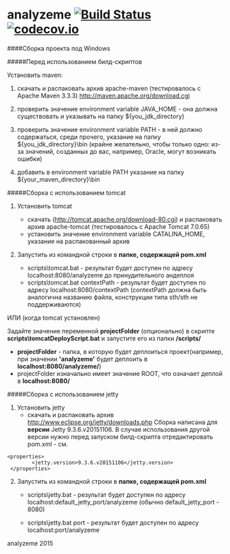# analyzeme [![Build Status](https://travis-ci.org/lanit-tercom-school/analyzeme.svg?branch=csvSupport)](https://travis-ci.org/lanit-tercom-school/analyzeme) [![codecov.io](https://codecov.io/github/lanit-tercom-school/analyzeme/coverage.svg?branch=csvSupport)](https://codecov.io/github/lanit-tercom-school/analyzeme?branch=csvSupport)

####Сборка проекта под Windows

#####Перед использованием билд-скриптов

Установить maven:

1. скачать и распаковать архив apache-maven (тестировалось с Apache Maven 3.3.3) http://maven.apache.org/download.cgi

2. проверить значение environment variable JAVA\_HOME - она должна существовать и указывать на папку ${you\_jdk\_directory}

3. проверить значение environment variable PATH - в ней должно содержаться, среди прочего, указание на папку ${you\_jdk\_directory}\bin (крайне желательно, чтобы только одно: из-за значений, созданных до вас, например, Oracle, могут возникать ошибки)

4. добавить в  environment variable PATH указание на папку ${your\_maven\_directory}\bin

#####Сборка с использованием tomcat

1.  Установить tomcat
    * скачать (http://tomcat.apache.org/download-80.cgi) и распаковать архив apache-tomcat (тестировалось с Apache Tomcat 7.0.65)
    *  установить значение environment variable CATALINA\_HOME, указание на распакованный архив

2.  Запустить из командной строки в **папке, содержащей pom.xml**
    * scripts\tomcat.bat - результат будет доступен по адресу localhost:8080/analyzeme до принудительного андеплоя
    * scripts\tomcat.bat contextPath - результат будет доступен по адресу localhost:8080/contextPath (contextPath должна быть аналогична названию файла, конструкции типа sth/sth не поддерживаются)

ИЛИ (когда tomcat установлен)
    
Задайте значение переменной **projectFolder** (опционально) в скрипте **scripts\tomcatDeployScript.bat** и запустите его из папки **/scripts/**
   * **projectFolder** - папка, в которую будет деплоиться проект(например, при значении **'analyzeme'** будет деплоить в **localhost:8080/analyzeme/**)
   * projectFolder изначально имеет значение ROOT, что означает деплой в **localhost:8080/**


#####Сборка с использованием jetty

1.  Установить jetty
     * скачать и распаковать архив http://www.eclipse.org/jetty/downloads.php
Cборка написана для **версии** Jetty 9.3.6.v20151106. В случае использования другой версии нужно перед запуском билд-скрипта отредактировать pom.xml - см.
 ```
 <properties>
         <jetty.version>9.3.6.v20151106</jetty.version>
  </properties>
 ```
2. Запустить из командной строки  в **папке, содержащей pom.xml**
    * scripts\jetty.bat - результат будет доступен по адресу localhost:default_jetty_port/analyzeme (обычно default_jetty_port - 8080)

    * scripts\jetty.bat port - результат будет доступен по адресу localhost:port/analyzeme

analyzeme
2015
